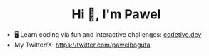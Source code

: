 <h1 align="center">Hi 👋, I'm Pawel</h1>

- 🖥️ Learn coding via fun and interactive challenges: [codetive.dev](https://codetive.dev)
- My Twitter/X: https://twitter.com/pawelboguta

